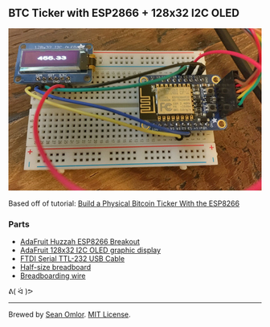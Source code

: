 ## BTC Ticker with ESP2866 + 128x32 I2C OLED

![Screenshot](/screenshot.jpg)

Based off of tutorial: [Build a Physical Bitcoin Ticker With the ESP8266](https://openhomeautomation.net/bitcoin-ticker-esp8266)
### Parts

- [AdaFruit Huzzah ESP8266 Breakout](https://www.adafruit.com/products/2471)
- [AdaFruit 128x32 I2C OLED graphic display](https://www.adafruit.com/products/931)
- [FTDI Serial TTL-232 USB Cable](https://www.adafruit.com/products/70)
- [Half-size breadboard](https://www.adafruit.com/products/64)
- [Breadboarding wire](https://www.adafruit.com/products/153)

ᕕ( ᐛ )ᕗ

---
Brewed by [Sean Omlor](http://seanomlor.com). [MIT License](/LICENSE).
